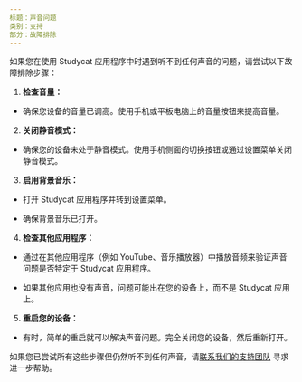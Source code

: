 ```yaml
---
标题：声音问题
类别：支持
部分：故障排除
---
```

如果您在使用 Studycat 应用程序中时遇到听不到任何声音的问题，请尝试以下故障排除步骤：

1. **检查音量：**

* 确保您设备的音量已调高。使用手机或平板电脑上的音量按钮来提高音量。

2. **关闭静音模式：**

* 确保您的设备未处于静音模式。使用手机侧面的切换按钮或通过设置菜单关闭静音模式。

3. **启用背景音乐：**

* 打开 Studycat 应用程序并转到设置菜单。

* 确保背景音乐已打开。

4. **检查其他应用程序：**

* 通过在其他应用程序（例如 YouTube、音乐播放器）中播放音频来验证声音问题是否特定于 Studycat 应用程序。

* 如果其他应用也没有声音，问题可能出在您的设备上，而不是 Studycat 应用上。
5. **重启您的设备：**

* 有时，简单的重启就可以解决声音问题。完全关闭您的设备，然后重新打开。

如果您已尝试所有这些步骤但仍然听不到任何声音，请[联系我们的支持团队](https://help.Studycat.com/hc/en-us/requests/new) 寻求进一步帮助。